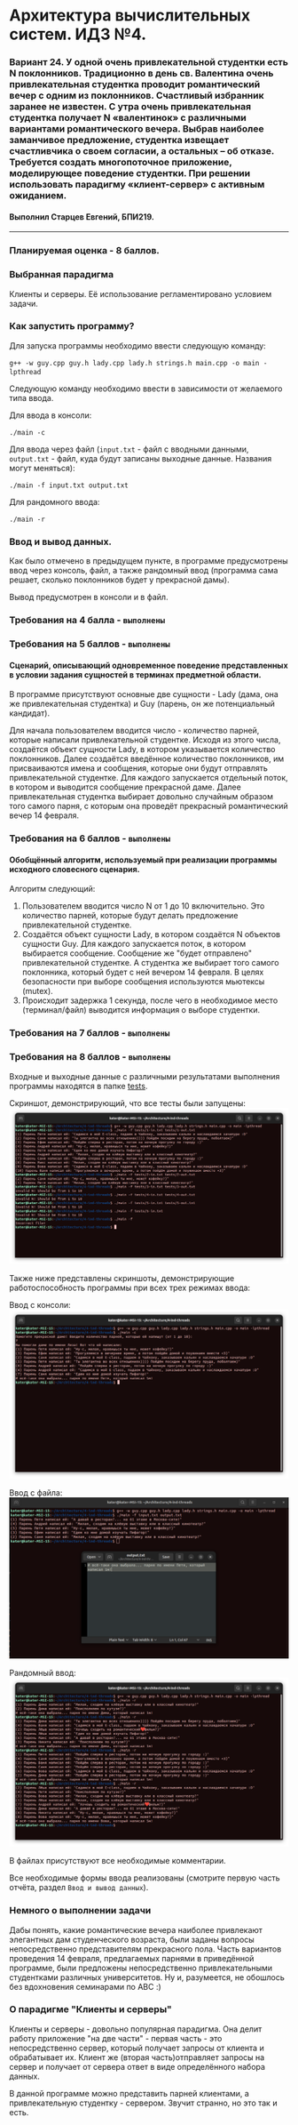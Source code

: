 # Архитектура вычислительных систем. ИДЗ №4.

### Вариант 24. У одной очень привлекательной студентки есть N поклонников. Традиционно в день св. Валентина очень привлекательная студентка проводит романтический вечер с одним из поклонников. Счастливый избранник заранее не известен. С утра очень привлекательная студентка получает N «валентинок» с различными вариантами романтического вечера. Выбрав наиболее заманчивое предложение, студентка извещает счастливчика о своем согласии, а остальных – об отказе. Требуется создать многопоточное приложение, моделирующее поведение студентки. При решении использовать парадигму «клиент-сервер» с активным ожиданием.

#### Выполнил Старцев Евгений, БПИ219.

---

### Планируемая оценка - 8 баллов.

### Выбранная парадигма

Клиенты и серверы. Её использование регламентировано условием задачи.

### Как запустить программу?

Для запуска программы необходимо ввести следующую команду:

```
g++ -w guy.cpp guy.h lady.cpp lady.h strings.h main.cpp -o main -lpthread
```

Следующую команду необходимо ввести в зависимости от желаемого типа ввода.

Для ввода в консоли:

```
./main -c 
```

Для ввода через файл (`input.txt` - файл с вводными данными, `output.txt` - файл, куда будут записаны выходные данные.
Названия могут меняться):

```
./main -f input.txt output.txt 
```

Для рандомного ввода:

```
./main -r 
```

### Ввод и вывод данных.

Как было отмечено в предыдущем пункте, в программе предусмотрены ввод через консоль, файл, а также рандомный ввод
(программа сама решает, сколько поклонников будет у прекрасной дамы).

Вывод предусмотрен в консоли и в файл.

### Требования на 4 балла - `выполнены`

### Требования на 5 баллов - `выполнены`

#### Сценарий, описывающий одновременное поведение представленных в условии задания сущностей в терминах предметной области.

В программе присутствуют основные две сущности - Lady (дама, она же привлекательная студентка) и Guy (парень, он же
потенциальный кандидат).

Для начала пользователем вводится число - количество парней, которые написали привлекательной
студентке. Исходя из этого числа, создаётся объект сущности Lady, в котором указывается количество поклонников. Далее
создаётся введённое количество поклонников, им присваиваются имена и сообщения, которые они будут отправлять
привлекательной студентке. Для каждого запускается отдельный поток, в котором и выводится сообщение прекрасной даме.
Далее привлекательная студентка выбирает довольно случайным образом того самого парня, с которым она проведёт прекрасный
романтический вечер 14 февраля.

### Требования на 6 баллов - `выполнены`

#### Обобщённый алгоритм, используемый при реализации программы исходного словесного сценария.

Алгоритм следующий:

1. Пользователем вводится число N от 1 до 10 включительно. Это количество парней, которые будут делать предложение
   привлекательной студентке.
2. Создаётся объект сущности Lady, в котором создаётся N объектов сущности Guy. Для каждого запускается поток, в котором
   выбирается сообщение. Сообщение же "будет отправлено" привлекательной студентке. А студентка же выбирает того самого
   поклонника, который будет с ней вечером 14 февраля. В целях безопасности при выборе сообщения используются мьютексы
   (mutex).
3. Происходит задержка 1 секунда, после чего в необходимое место (терминал/файл) выводится информация о выборе
   студентки.

### Требования на 7 баллов - `выполнены`

### Требования на 8 баллов - `выполнены`

Входные и выходные данные с различными результатами выполнения программы находятся в папке [tests](tests).

Скриншот, демонстрирующий, что все тесты были запущены:
![img](tests/test-check.png)

Также ниже представлены скриншоты, демонстрирующие работоспособность программы при всех трех режимах ввода:

Ввод с консоли:
![img](1.png)

Ввод с файла:
![img](2.png)

Рандомный ввод:
![img](3.png)

В файлах присутствуют все необходимые комментарии.

Все необходимые формы ввода реализованы (смотрите первую часть отчёта, раздел `Ввод и вывод данных`).

### Немного о выполнении задачи

Дабы понять, какие романтические вечера наиболее привлекают элегантных дам студенческого возраста, были заданы вопросы
непосредственно представителям прекрасного пола. Часть вариантов проведения 14 февраля, предлагаемых парнями в
приведённой программе, были предложены непосредственно привлекательными студентками различных университетов. Ну и,
разумеется, не обошлось без вдохновения семинарами по АВС :)

### О парадигме "Клиенты и серверы"

Клиенты и серверы - довольно популярная парадигма. Она делит работу приложение "на две части" - первая часть - это
непосредственно сервер, который получает запросы от клиента и обрабатывает их. Клиент же (вторая часть)отправляет
запросы на сервер и получает от сервера ответ в виде определённого набора данных.

В данной программе можно представить парней клиентами, а привлекательную студентку - сервером. Звучит странно, но это
так и есть.